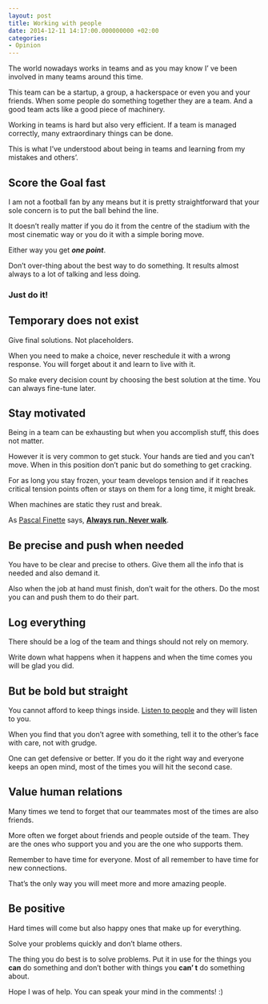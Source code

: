```yaml
---
layout: post
title: Working with people
date: 2014-12-11 14:17:00.000000000 +02:00
categories:
- Opinion
---
```


The world nowadays works in teams and as you may know I’ ve been involved in many teams around this time.

This team can be a startup, a group, a hackerspace or even you and your friends.
When some people do something together they are a team. And a good team acts like a good piece of machinery.

Working in teams is hard but also very efficient.
If a team is managed correctly, many extraordinary things can be done.

This is what I’ve understood about being in teams and learning from my mistakes and others’.

## Score the Goal fast

I am not a football fan by any means but it is pretty straightforward that your sole concern is to put the ball behind the line.

It doesn’t really matter if you do it from the centre of the stadium with the most cinematic way or you do it with a simple boring move.

Either way you get **_one point_**.

Don’t over-thing about the best way to do something. It results almost always to a lot of talking and less doing.

### Just do it!

## Temporary does not exist

Give final solutions. Not placeholders.

When you need to make a choice, never reschedule it with a wrong response. You will forget about it and learn to live with it.

So make every decision count by choosing the best solution at the time. You can always fine-tune later.

## Stay motivated

Being in a team can be exhausting but when you accomplish stuff, this does not matter.

However it is very common to get stuck. Your hands are tied and you can’t move.
When in this position don’t panic but do something to get cracking.

For as long you stay frozen, your team develops tension and if it reaches critical tension points often or stays on them for a long time, it might break.

When machines are static they rust and break.

As [Pascal Finette](http://finette.com/) says, **[Always run. Never walk](http://theheretic.me/2014/12/04/always-run-never-walk/)**.

## Be precise and push when needed

You have to be clear and precise to others. Give them all the info that is needed and also demand it.

Also when the job at hand must finish, don’t wait for the others. Do the most you can and push them to do their part.

## Log everything

There should be a log of the team and things should not rely on memory.

Write down what happens when it happens and when the time comes you will be glad you did.

## But be bold but straight

You cannot afford to keep things inside. [Listen to people](/listen-to-people) and they will listen to you.

When you find that you don’t agree with something, tell it to the other’s face with care, not with grudge.

One can get defensive or better. If you do it the right way and everyone keeps an open mind, most of the times you will hit the second case.

## Value human relations

Many times we tend to forget that our teammates most of the times are also friends.

More often we forget about friends and people outside of the team. They are the ones who support you and you are the one who supports them.

Remember to have time for everyone. Most of all remember to have time for new connections.

That’s the only way you will meet more and more amazing people.

## Be positive

Hard times will come but also happy ones that make up for everything.

Solve your problems quickly and don’t blame others.

The thing you do best is to solve problems.
Put it in use for the things you **can** do something and don’t bother with things you **can’ t** do something about.

Hope I was of help. You can speak your mind in the comments! :)
